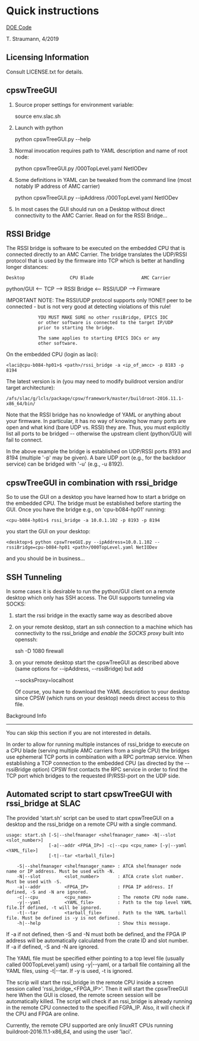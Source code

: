Quick instructions
==================

[DOE Code](https://www.osti.gov/doecode/biblio/75957)

T. Straumann, 4/2019

Licensing Information
---------------------

Consult LICENSE.txt for details.

cpswTreeGUI
-----------

1. Source proper settings for environment variable:

     source env.slac.sh

2. Launch with python

     python cpswTreeGUI.py --help

3. Normal invocation requires path to YAML description and name
   of root node:

     python cpswTreeGUI.py <myLocation>/000TopLevel.yaml NetIODev

4. Some definitions in YAML can be tweaked from the command line
   (most notably IP address of AMC carrier)

     python cpswTreeGUI.py --ipAddress <myLocation>/000TopLevel.yaml NetIODev

5. In most cases the GUI should run on a Desktop without
   direct connectivity to the AMC Carrier. Read on for
   the RSSI Bridge...

RSSI Bridge
-----------

The RSSI bridge is software to be executed on the embedded
CPU that is connected directly to an AMC Carrier. The
bridge translates the UDP/RSSI protocol that is used by
the firmware into TCP which is better at handling longer
distances:

    Desktop                 CPU Blade                  AMC Carrier
   python/GUI <-- TCP -->  RSSI Bridge <-- RSSI/UDP --> Firmware

IMPORTANT NOTE: The RSSI/UDP protocol supports only !!ONE!!
                peer to be connected - but is not very good at
                detecting violations of this rule!

                YOU MUST MAKE SURE no other rssiBridge, EPICS IOC
                or other software is connected to the target IP/UDP
                prior to starting the bridge.

                The same applies to starting EPICS IOCs or any
                other software.

On the embedded CPU (login as laci):

    <laci@cpu-b084-hp01>$ <path>/rssi_bridge -a <ip_of_amcc> -p 8183 -p 8194

The latest version is in <path> (you may need to modify buildroot
version and/or target architecture):

    /afs/slac/g/lcls/package/cpsw/framework/master/buildroot-2016.11.1-x86_64/bin/

Note that the RSSI bridge has no knowledge of YAML or anything about
your firmware. In particular, it has no way of knowing how many ports
are open and what kind (bare UDP vs. RSSI) they are. Thus, you must
explicitly list all ports to be bridged -- otherwise the upstream client
(python/GUI) will fail to connect.

In the above example the bridge is established on UDP/RSSI ports 8193
and 8194 (multiple '-p' may be given). A bare UDP port (e.g., for the
backdoor service) can be bridged with '-u' (e.g., -u 8192).

cpswTreeGUI in combination with rssi_bridge
-------------------------------------------

So to use the GUI on a desktop you have learned how to start a bridge
on the embedded CPU. The bridge must be established before starting
the GUI. Once you have the bridge e.g., on 'cpu-b084-hp01' running:

    <cpu-b084-hp01>$ rssi_bridge -a 10.0.1.102 -p 8193 -p 8194

you start the GUI on your desktop:

    <desktop>$ python cpswTreeGUI.py --ipAddress=10.0.1.102 --rssiBridge=cpu-b084-hp01 <path>/000TopLevel.yaml NetIODev

and you should be in business...

SSH Tunneling
-------------

In some cases it is desirable to run the python/GUI client on a remote
desktop which only has SSH access. The GUI supports tunneling via SOCKS:

1. start the rssi bridge in the exactly same way as described above
2. on your remote desktop, start an ssh connection to a machine which
   has connectivity to the rssi_bridge and *enable the SOCKS proxy*
   built into openssh:

    ssh -D 1080 firewall

3. on your remote desktop start the cpswTreeGUI as described above
   (same options for --ipAddress, --rssiBridge) but add

    --socksProxy=localhost

   Of course, you have to download the YAML description to your
   desktop since CPSW (which runs on your desktop) needs direct
   access to this file.

Background Info
- - - - - - - -
You can skip this section if you are not interested in details.

In order to allow for running multiple instances of rssi_bridge to
execute on a CPU blade (serving multiple AMC carriers from a single
CPU) the bridges use ephemeral TCP ports in combination with a
RPC portmap service. When establishing a TCP connection to the
embedded CPU (as directed by the --rssiBridge option) CPSW first
contacts the RPC service in order to find the TCP port which bridges
to the requested IP/RSSI-port on the UDP side.

Automated script to start cpswTreeGUI with rssi_bridge at SLAC
--------------------------------------------------------------

The provided 'start.sh' script can be used to start cpswTreeGUI on a
desktop and the rssi_bridge on a remote CPU with a single command.

```
usage: start.sh [-S|--shelfmanager <shelfmanager_name> -N|--slot <slot_number>]
                [-a|--addr <FPGA_IP>] -c|--cpu <cpu_name> [-y|--yaml <YAML_file>]
                [-t|--tar <tarball_file>]

    -S|--shelfmanager <shelfmanager_name> : ATCA shelfmanager node name or IP address. Must be used with -N.
    -N|--slot         <slot_number>       : ATCA crate slot number. Must be used with -S.
    -a|--addr         <FPGA_IP>           : FPGA IP address. If defined, -S and -N are ignored.
    -c|--cpu          <cpu_name>          : The remote CPU node name.
    -y|--yaml         <YAML_file>         : Path to the top level YAML file.If defined, -t will be ignored.
    -t|--tar          <tarball_file>      : Path to the YAML tarball file. Must be defined is -y is not defined.
    -h|--help                             : Show this message.
```

If -a if not defined, then -S and -N must both be defined, and the
FPGA IP address will be automatically  calculated from the crate ID
and slot number. If -a if defined, -S and -N are ignored.

The YAML file must be specified either pointing to a top level file
(usually called 000TopLevel.yaml) using -y|--yaml, or a tarball file
containing all the YAML files, using -t|--tar. If -y is used, -t is
ignored.

The scrip will start the rssi_bridge in the remote CPU inside a
screen  session called 'rssi_bridge_<FPGA_IP>'. Then it will start
the cpswTreeGUI here When the GUI is closed, the remote screen
session will be automatically killed. The script will check if an
rssi_bridge is already running in the remote CPU connected to the
specified FGPA_IP. Also, it will check if the CPU and FPGA are online.

Currently, the remote CPU supported are only linuxRT CPUs running
buildroot-2016.11.1-x86_64, and using the user 'laci'.
